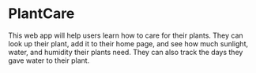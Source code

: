 # PlantCare
This web app will help users learn how to care for their plants. They can look up their plant, add it to their home page, and see how much sunlight, water, and humidity their plants need. They can also track the days they gave water to their plant. 

